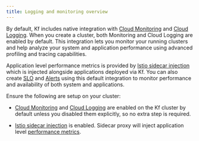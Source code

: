 ```yaml
---
title: Logging and monitoring overview 
---
```


By default, Kf includes native integration with [Cloud Monitoring](https://cloud.google.com/monitoring) and [Cloud Logging](https://cloud.google.com/logging/docs). When you create a cluster, both Monitoring and Cloud Logging are enabled by default. This integration lets you monitor your running clusters and help analyze your system and application performance using advanced profiling and tracing
capabilities.

Application level performance metrics is provided by [Istio sidecar injection](https://cloud.google.com/service-mesh/docs/proxy-injection) which is injected alongside applications deployed via Kf. You can also create [SLO](https://cloud.google.com/stackdriver/docs/solutions/slo-monitoring/ui/create-slo) and [Alerts](https://cloud.google.com/stackdriver/docs/solutions/slo-monitoring/ui/create-alert) using this default integration to monitor performance and availability of both system and applications.

Ensure the following are setup on your cluster:

- [Cloud Monitoring](https://cloud.google.com/monitoring) and [Cloud Logging](https://cloud.google.com/logging/docs) are enabled on the Kf cluster by default unless you disabled them explicitly, so no extra step is required.

- [Istio sidecar injection](https://cloud.google.com/service-mesh/docs/proxy-injection) is enabled.  Sidecar proxy will inject application level [performance metrics](https://cloud.google.com/monitoring/api/metrics_istio).
